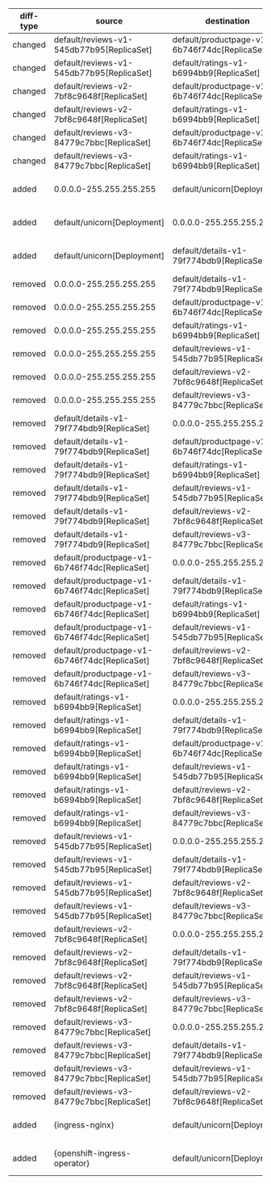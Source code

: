 | diff-type | source | destination | ref1 | ref2 | workloads-diff-info |
|-----------|--------|-------------|------|------|---------------------|
| changed | default/reviews-v1-545db77b95[ReplicaSet] | default/productpage-v1-6b746f74dc[ReplicaSet] | All Connections | TCP 9080 |  |
| changed | default/reviews-v1-545db77b95[ReplicaSet] | default/ratings-v1-b6994bb9[ReplicaSet] | All Connections | TCP 9080 |  |
| changed | default/reviews-v2-7bf8c9648f[ReplicaSet] | default/productpage-v1-6b746f74dc[ReplicaSet] | All Connections | TCP 9080 |  |
| changed | default/reviews-v2-7bf8c9648f[ReplicaSet] | default/ratings-v1-b6994bb9[ReplicaSet] | All Connections | TCP 9080 |  |
| changed | default/reviews-v3-84779c7bbc[ReplicaSet] | default/productpage-v1-6b746f74dc[ReplicaSet] | All Connections | TCP 9080 |  |
| changed | default/reviews-v3-84779c7bbc[ReplicaSet] | default/ratings-v1-b6994bb9[ReplicaSet] | All Connections | TCP 9080 |  |
| added | 0.0.0.0-255.255.255.255 | default/unicorn[Deployment] | No Connections | All Connections | workload default/unicorn[Deployment] added |
| added | default/unicorn[Deployment] | 0.0.0.0-255.255.255.255 | No Connections | All Connections | workload default/unicorn[Deployment] added |
| added | default/unicorn[Deployment] | default/details-v1-79f774bdb9[ReplicaSet] | No Connections | TCP 9080 | workload default/unicorn[Deployment] added |
| removed | 0.0.0.0-255.255.255.255 | default/details-v1-79f774bdb9[ReplicaSet] | All Connections | No Connections |  |
| removed | 0.0.0.0-255.255.255.255 | default/productpage-v1-6b746f74dc[ReplicaSet] | All Connections | No Connections |  |
| removed | 0.0.0.0-255.255.255.255 | default/ratings-v1-b6994bb9[ReplicaSet] | All Connections | No Connections |  |
| removed | 0.0.0.0-255.255.255.255 | default/reviews-v1-545db77b95[ReplicaSet] | All Connections | No Connections |  |
| removed | 0.0.0.0-255.255.255.255 | default/reviews-v2-7bf8c9648f[ReplicaSet] | All Connections | No Connections |  |
| removed | 0.0.0.0-255.255.255.255 | default/reviews-v3-84779c7bbc[ReplicaSet] | All Connections | No Connections |  |
| removed | default/details-v1-79f774bdb9[ReplicaSet] | 0.0.0.0-255.255.255.255 | All Connections | No Connections |  |
| removed | default/details-v1-79f774bdb9[ReplicaSet] | default/productpage-v1-6b746f74dc[ReplicaSet] | All Connections | No Connections |  |
| removed | default/details-v1-79f774bdb9[ReplicaSet] | default/ratings-v1-b6994bb9[ReplicaSet] | All Connections | No Connections |  |
| removed | default/details-v1-79f774bdb9[ReplicaSet] | default/reviews-v1-545db77b95[ReplicaSet] | All Connections | No Connections |  |
| removed | default/details-v1-79f774bdb9[ReplicaSet] | default/reviews-v2-7bf8c9648f[ReplicaSet] | All Connections | No Connections |  |
| removed | default/details-v1-79f774bdb9[ReplicaSet] | default/reviews-v3-84779c7bbc[ReplicaSet] | All Connections | No Connections |  |
| removed | default/productpage-v1-6b746f74dc[ReplicaSet] | 0.0.0.0-255.255.255.255 | All Connections | No Connections |  |
| removed | default/productpage-v1-6b746f74dc[ReplicaSet] | default/details-v1-79f774bdb9[ReplicaSet] | All Connections | No Connections |  |
| removed | default/productpage-v1-6b746f74dc[ReplicaSet] | default/ratings-v1-b6994bb9[ReplicaSet] | All Connections | No Connections |  |
| removed | default/productpage-v1-6b746f74dc[ReplicaSet] | default/reviews-v1-545db77b95[ReplicaSet] | All Connections | No Connections |  |
| removed | default/productpage-v1-6b746f74dc[ReplicaSet] | default/reviews-v2-7bf8c9648f[ReplicaSet] | All Connections | No Connections |  |
| removed | default/productpage-v1-6b746f74dc[ReplicaSet] | default/reviews-v3-84779c7bbc[ReplicaSet] | All Connections | No Connections |  |
| removed | default/ratings-v1-b6994bb9[ReplicaSet] | 0.0.0.0-255.255.255.255 | All Connections | No Connections |  |
| removed | default/ratings-v1-b6994bb9[ReplicaSet] | default/details-v1-79f774bdb9[ReplicaSet] | All Connections | No Connections |  |
| removed | default/ratings-v1-b6994bb9[ReplicaSet] | default/productpage-v1-6b746f74dc[ReplicaSet] | All Connections | No Connections |  |
| removed | default/ratings-v1-b6994bb9[ReplicaSet] | default/reviews-v1-545db77b95[ReplicaSet] | All Connections | No Connections |  |
| removed | default/ratings-v1-b6994bb9[ReplicaSet] | default/reviews-v2-7bf8c9648f[ReplicaSet] | All Connections | No Connections |  |
| removed | default/ratings-v1-b6994bb9[ReplicaSet] | default/reviews-v3-84779c7bbc[ReplicaSet] | All Connections | No Connections |  |
| removed | default/reviews-v1-545db77b95[ReplicaSet] | 0.0.0.0-255.255.255.255 | All Connections | No Connections |  |
| removed | default/reviews-v1-545db77b95[ReplicaSet] | default/details-v1-79f774bdb9[ReplicaSet] | All Connections | No Connections |  |
| removed | default/reviews-v1-545db77b95[ReplicaSet] | default/reviews-v2-7bf8c9648f[ReplicaSet] | All Connections | No Connections |  |
| removed | default/reviews-v1-545db77b95[ReplicaSet] | default/reviews-v3-84779c7bbc[ReplicaSet] | All Connections | No Connections |  |
| removed | default/reviews-v2-7bf8c9648f[ReplicaSet] | 0.0.0.0-255.255.255.255 | All Connections | No Connections |  |
| removed | default/reviews-v2-7bf8c9648f[ReplicaSet] | default/details-v1-79f774bdb9[ReplicaSet] | All Connections | No Connections |  |
| removed | default/reviews-v2-7bf8c9648f[ReplicaSet] | default/reviews-v1-545db77b95[ReplicaSet] | All Connections | No Connections |  |
| removed | default/reviews-v2-7bf8c9648f[ReplicaSet] | default/reviews-v3-84779c7bbc[ReplicaSet] | All Connections | No Connections |  |
| removed | default/reviews-v3-84779c7bbc[ReplicaSet] | 0.0.0.0-255.255.255.255 | All Connections | No Connections |  |
| removed | default/reviews-v3-84779c7bbc[ReplicaSet] | default/details-v1-79f774bdb9[ReplicaSet] | All Connections | No Connections |  |
| removed | default/reviews-v3-84779c7bbc[ReplicaSet] | default/reviews-v1-545db77b95[ReplicaSet] | All Connections | No Connections |  |
| removed | default/reviews-v3-84779c7bbc[ReplicaSet] | default/reviews-v2-7bf8c9648f[ReplicaSet] | All Connections | No Connections |  |
| added | {ingress-nginx} | default/unicorn[Deployment] | No Connections | TCP 8080 | workload default/unicorn[Deployment] added |
| added | {openshift-ingress-operator} | default/unicorn[Deployment] | No Connections | TCP 8080 | workload default/unicorn[Deployment] added |